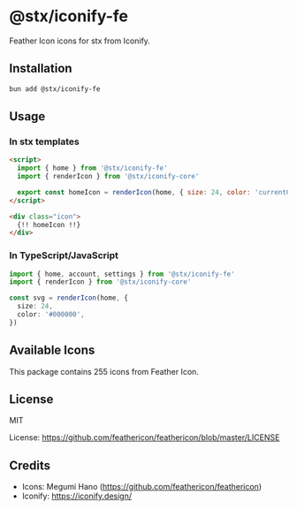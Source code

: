 # @stx/iconify-fe

Feather Icon icons for stx from Iconify.

## Installation

```bash
bun add @stx/iconify-fe
```

## Usage

### In stx templates

```html
<script>
  import { home } from '@stx/iconify-fe'
  import { renderIcon } from '@stx/iconify-core'

  export const homeIcon = renderIcon(home, { size: 24, color: 'currentColor' })
</script>

<div class="icon">
  {!! homeIcon !!}
</div>
```

### In TypeScript/JavaScript

```typescript
import { home, account, settings } from '@stx/iconify-fe'
import { renderIcon } from '@stx/iconify-core'

const svg = renderIcon(home, {
  size: 24,
  color: '#000000',
})
```

## Available Icons

This package contains 255 icons from Feather Icon.

## License

MIT

License: https://github.com/feathericon/feathericon/blob/master/LICENSE

## Credits

- Icons: Megumi Hano (https://github.com/feathericon/feathericon)
- Iconify: https://iconify.design/
